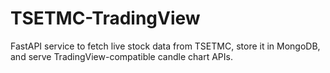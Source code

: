 # TSETMC-TradingView
FastAPI service to fetch live stock data from TSETMC, store it in MongoDB, and serve TradingView-compatible candle chart APIs.
